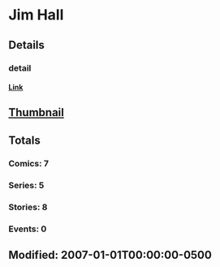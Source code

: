 # Jim  Hall 
## Details
### detail
#### [Link](http://marvel.com/comics/creators/2300/jim_hall?utm_campaign=apiRef&utm_source=225578a89fc76f3d20fbffda5d17a88d)
## [Thumbnail](http://i.annihil.us/u/prod/marvel/i/mg/b/40/image_not_available.jpg)
## Totals
### Comics: 7
### Series: 5
### Stories: 8
### Events: 0
## Modified: 2007-01-01T00:00:00-0500